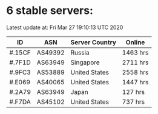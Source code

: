 # 6 stable servers:

Latest update at: Fri Mar 27 19:10:13 UTC 2020

| ID | ASN | Server Country | Online |
| -- | --- | -------------- | ------ |
| #.15CF | AS49392 | Russia | 1463 hrs |
| #.7F1D | AS63949 | Singapore | 2711 hrs |
| #.9FC3 | AS53889 | United States | 2558 hrs |
| #.E069 | AS40065 | United States | 1447 hrs |
| #.2A79 | AS63949 | Japan | 127 hrs |
| #.F7DA | AS45102 | United States | 737 hrs |

